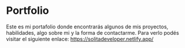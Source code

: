 # Portfolio
Este es mi portafolio donde encontrarás algunos de mis proyectos, habilidades, algo sobre mi y la forma de contactarme. Para verlo podés visitar el siguiente enlace: 
https://solitadeveloper.netlify.app/
